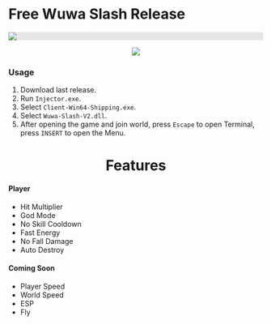 # Free Wuwa Slash Release

<p align="center">
  <img style="display: block;-webkit-user-select: none;margin: auto;background-color: hsl(0, 0%, 90%);transition: background-color 300ms;" src="https://i.imgur.com/NjqitKJ.png">
</p>

<p align="center">
 <a href="https://discord.gg/pk2hWxjSeB"><img src="https://img.shields.io/discord/1208306135271084053?label=Discord&logo=discord&style=for-the-badge"></a>
</p>

### Usage

1. Download last release.
2. Run `Injector.exe`.
3. Select `Client-Win64-Shipping.exe`.
3. Select `Wuwa-Slash-V2.dll`.
4. After opening the game and join world, press `Escape` to open Terminal, press `INSERT` to open the Menu.

<h1 align="center">Features</h1>

#### Player

- Hit Multiplier
- God Mode
- No Skill Cooldown
- Fast Energy
- No Fall Damage
- Auto Destroy

#### Coming Soon

- Player Speed
- World Speed
- ESP
- Fly
